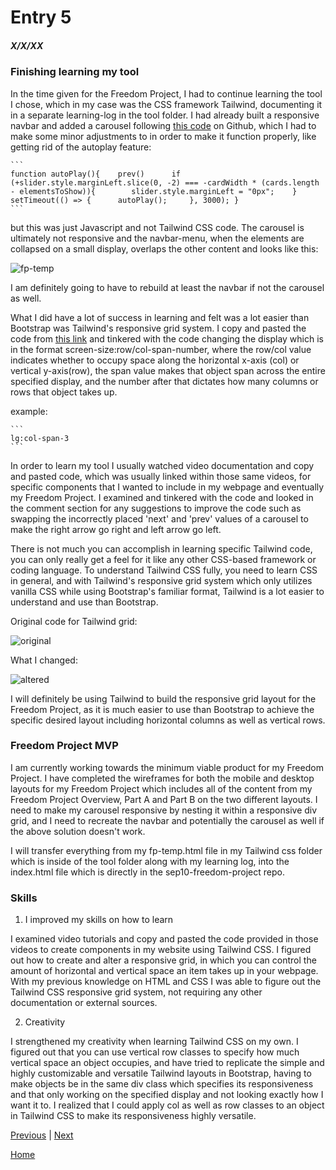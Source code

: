 # Entry 5
##### X/X/XX

### Finishing learning my tool
In the time given for the Freedom Project, I had to continue learning the tool I chose, which in my case was the CSS framework Tailwind, documenting it in a separate learning-log in the tool folder. I had already built a responsive navbar and added a carousel following [this code](https://github.com/JAFSCodeSchool/multi-card-carousel-using-Tailwind-and-javascript/tree/master) on Github, which I had to make some minor adjustments to in order to make it function properly, like getting rid of the autoplay feature:

	```
	function autoPlay(){ 	prev()  	if (+slider.style.marginLeft.slice(0, -2) === -cardWidth * (cards.length - elementsToShow)){     	slider.style.marginLeft = "0px"; 	}  	setTimeout(() => {     	autoPlay(); 	}, 3000); }
	```

but this was just Javascript and not Tailwind CSS code. The carousel is ultimately not responsive and the navbar-menu, when the elements are collapsed on a small display, overlaps the other content and looks like this:

![fp-temp](https://github.com/jacobl3371/sep10-freedom-project/assets/146866607/01bb43d5-1337-4c5a-8c71-875c4b2dd67b)

I am definitely going to have to rebuild at least the navbar if not the carousel as well.

What I did have a lot of success in learning and felt was a lot easier than Bootstrap was Tailwind's responsive grid system. I copy and pasted the code from [this link](https://github.com/Crackiii/custom-tags-input/blob/master/responsive-grid/grid.html) and tinkered with the code changing the display which is in the format screen-size:row/col-span-number, where the row/col value indicates whether to occupy space along the horizontal x-axis (col) or vertical y-axis(row), the span value makes that object span across the entire specified display, and the number after that dictates how many columns or rows that object takes up.

example:

	```
	lg:col-span-3
	```
In order to learn my tool I usually watched video documentation and copy and pasted code, which was usually linked within those same videos, for specific components that I wanted to include in my webpage and eventually my Freedom Project. I examined and tinkered with the code and looked in the comment section for any suggestions to improve the code such as swapping the incorrectly placed 'next' and 'prev' values of a carousel to make the right arrow go right and left arrow go left.

There is not much you can accomplish in learning specific Tailwind code, you can only really get a feel for it like any other CSS-based framework or coding language. To understand Tailwind CSS fully, you need to learn CSS in general, and with Tailwind's responsive grid system which only utilizes vanilla CSS while using Bootstrap's familiar format, Tailwind is a lot easier to understand and use than Bootstrap.

Original code for Tailwind grid:

![original](https://github.com/jacobl3371/sep10-freedom-project/assets/146866607/4d80d155-7110-49f0-9897-0b1c9942f98f)


What I changed:

![altered](https://github.com/jacobl3371/sep10-freedom-project/assets/146866607/d0e0e4b4-93cc-4a5e-83cc-c1336234b516)

I will definitely be using Tailwind to build the responsive grid layout for the Freedom Project, as it is much easier to use than Bootstrap to achieve the specific desired layout including horizontal columns as well as vertical rows.

### Freedom Project MVP
I am currently working towards the minimum viable product for my Freedom Project. I have completed the wireframes for both the mobile and desktop layouts for my Freedom Project which includes all of the content from my Freedom Project Overview, Part A and Part B on the two different layouts. I need to make my carousel responsive by nesting it within a responsive div grid, and I need to recreate the navbar and potentially the carousel as well if the above solution doesn't work.

I will transfer everything from my fp-temp.html file in my Tailwind css folder which is inside of the tool folder along with my learning log, into the index.html file which is directly in the sep10-freedom-project repo.

### Skills

1. I improved my skills on how to learn
   
I examined video tutorials and copy and pasted the code provided in those videos to create components in my website using Tailwind CSS. I figured out how to create and alter a responsive grid, in which you can control the amount of horizontal and vertical space an item takes up in your webpage. With my previous knowledge on HTML and CSS I was able to figure out the Tailwind CSS responsive grid system, not requiring any other documentation or external sources.

2. Creativity
   
I strengthened my creativity when learning Tailwind CSS on my own. I figured out that you can use vertical row classes to specify how much vertical space an object occupies, and have tried to replicate the simple and highly customizable and versatile Tailwind layouts in Bootstrap, having to make objects be in the same div class which specifies its responsiveness and that only working on the specified display and not looking exactly how I want it to. I realized that I could apply col as well as row classes to an object in Tailwind CSS to make its responsiveness highly versatile.

[Previous](entry04.md) | [Next](entry06.md)

[Home](../README.md)
